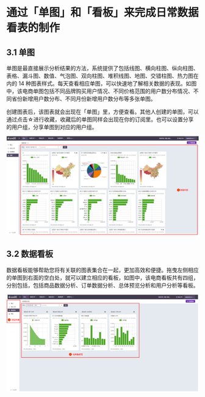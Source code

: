 # 通过「单图」和「看板」来完成日常数据看表的制作

## 3.1 单图

单图是最直接展示分析结果的方法，系统提供了包括线图、横向柱图、纵向柱图、表格、漏斗图、数值、气泡图、双向柱图、堆积线图、地图、交错柱图、热力图在内的 14 种图表样式。每天查看相应单图，可以快速地了解相关数据的表现。如图中，该电商单图包括不同品牌购买用户情况、不同价格范围的用户数分布情况、不同省份新增用户数分布、不同月份新增用户数分布等多张单图。

创建图表后，该图表就会出现在「单图」里，方便查看。其他人创建的单图，可以通过点击☆进行收藏，收藏后的单图同样会出现在你的订阅里。也可以设置分享的用户组，分享单图到对应的用户组。

![](/assets/kssy/6.png)

## 3.2 数据看板

数据看板能够帮助您将有关联的图表集合在一起，更加高效和便捷。拖曳左侧相应的单图到右面的空白处，就可以建立相应的看板，如图中，该电商看板共有四组，分别包括，包括商品数据分析、订单数据分析、总体预览分析和用户分析等看板。

![](/assets/kssy/8.png)

